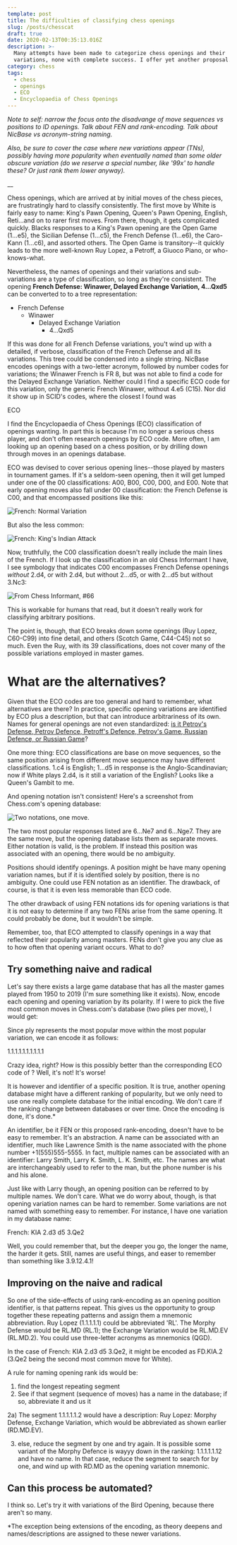```yaml
---
template: post
title: The difficulties of classifying chess openings
slug: /posts/chesscat
draft: true
date: 2020-02-13T00:35:13.016Z
description: >-
  Many attempts have been made to categorize chess openings and their
  variations, none with complete success. I offer yet another proposal.
category: chess
tags:
  - chess
  - openings
  - ECO
  - Encyclopaedia of Chess Openings
---
```

_Note to self:  narrow the focus onto the disadvange of move sequences vs positions to ID openings.  Talk about FEN and rank-encoding.  Talk about NicBase vs acronym-string naming._ 

_Also, be sure to cover the case where new variations appear (TNs), possibly having more popularity when eventually named than some older obscure variation (do we reserve a special number, like '99x' to handle these? Or just rank them lower anyway)._

__

Chess openings, which are arrived at by initial moves of the chess pieces, are frustratingly hard to classify consistently. The first move by White is fairly easy to name: King's Pawn Opening, Queen's Pawn Opening, English, Reti...and on to rarer first moves. From there, though, it gets complicated quickly. Blacks responses to a King's Pawn opening are the Open Game (1...e5), the Sicilian Defense (1...c5), the French Defense (1...e6), the Caro-Kann (1...c6), and assorted others. The Open Game is transitory--it quickly leads to the more well-known Ruy Lopez, a Petroff, a Giuoco Piano, or who-knows-what.

Nevertheless, the names of openings and their variations and sub-variations are a type of classification, so long as they're consistent.  The opening **French Defense: Winawer, Delayed Exchange Variation, 4...Qxd5** can be converted to to a tree representation:

* French Defense
  * Winawer
    * Delayed Exchange Variation
      * 4...Qxd5

If this was done for all French Defense variations, you't wind up with a detailed, if verbose, classification of the French Defense and all its variations. This tree could be condensed into a single string. NicBase encodes openings with a two-letter acronym, followed by number codes for variations; the Winawer French is FR 8, but was not able to find a code for the Delayed Exchange Variation. Neither could I find a specific ECO code for this variation, only the generic French Winawer, without 4.e5 (C15).  Nor did it show up in SCID's codes,  where the closest I found was 







ECO

I find the Encyclopaedia of Chess Openings (ECO) classification of openings wanting. In part this is because I'm no longer a serious chess player, and don't often research openings by ECO code. More often, I am looking up an opening based on a chess position, or by drilling down through moves in an openings database.

ECO was devised to cover serious opening lines--those played by masters in tournament games. If it's a seldom-seen opening, then it will get lumped under one of the 00 classifications: A00, B00, C00, D00, and E00. Note that early opening moves also fall under 00 classification: the French Defense is C00, and that encompassed positions like this:

![French: Normal Variation](/media/screenshot-2020-02-12-at-4.53.48-pm.png "French: Normal Variation")

But also the less common:

![](/media/screenshot-2020-02-12-at-4.53.24-pm.png "French: King's Indian Attack")

Now, truthfully, the C00 classification doesn't really include the main lines of the French.  If I look up the classification in an old Chess Informant I have, I see symbology that indicates C00 encompasses French Defense openings _without_ 2.d4, or with 2.d4, but without 2...d5, or with 2...d5 but without 3.Nc3:

![](/media/20200212_170909-edited.jpg "From Chess Informant, #66")

This is workable for humans that read, but it doesn't really work for classifying arbitrary positions.

The point is, though, that ECO breaks down some openings (Ruy Lopez, C60-C99) into fine detail, and others (Scotch Game, C44-C45) not so much. Even the Ruy, with its 39 classifications, does not cover many of the possible variations employed in master games.

# What are the alternatives?

Given that the ECO codes are too general and hard to remember, what alternatives are there?  In practice, specific opening variations are identified by ECO plus a description, but that can introduce arbitrariness of its own. Names for general openings are not even standardized:  [is it Petrov's Defense, Petrov Defence, Petroff's Defence, Petrov's Game, Russian Defence, or Russian Game](https://en.wikipedia.org/wiki/Petrov%27s_Defence)? 

One more thing:  ECO classifications are base on move sequences, so the same position arising from different move sequence may have different classifications.  1.c4 is English; 1...d5 in response is the Anglo-Scandinavian;  now if White plays 2.d4,  is it still a variation of the English?  Looks like a Queen's Gambit to me.

And opening notation isn't consistent!  Here's a screenshot from Chess.com's opening database:

![](/media/screenshot-2020-02-12-at-4.33.19-pm.png "Two notations, one move.")

The two most popular responses listed are 6...Ne7 and 6...Nge7.  They are the same move, but the opening database lists them as separate moves. Either notation is valid, is the problem. If instead this position was associated with an opening, there would be no ambiguity.

Positions should identify openings. A position might be have many opening variation names, but if it is identified solely by position, there is no ambiguity. One could use FEN notation as an identifier. The drawback, of course, is that it is even less memorable than ECO code.

The other drawback of using FEN notations ids for opening variations is that it is not easy to determine if any two FENs arise from the same opening. It could probably be done, but it wouldn't be simple.

Remember, too, that ECO attempted to classify openings in a way that reflected their popularity among masters. FENs don't give you any clue as to how often that opening variant occurs. What to do?

## Try something naive and radical

Let's say there exists a large game database that has all the master games played from 1950 to 2019 (I'm sure something like it exists). Now, encode each opening and opening variation by its polarity. If I were to pick the five most common moves in Chess.com's database (two plies per move), I would get:

<moves here>

Since ply represents the most popular move within the most popular variation, we can encode it as follows:

1.1.1.1.1.1.1.1.1.1

Crazy idea, right?  How is this possibly better than the corresponding ECO code of <eco code here>? Well, it's not! It's worse! 

It is however and identifier of a specific position.  It is true, another opening database might have a different ranking of popularity, but we only need to use one really complete database for the initial encoding. We don't care if the ranking change between databases or over time.  Once the encoding is done, it's done.*

An identifier, be it FEN or this proposed rank-encoding, doesn't have to be easy to remember. It's an abstraction. A name can be associated with an identifier, much like Lawrence Smith is the name associated with the phone number +1(555)555-5555.  In fact, multiple names can be associated with an identifier: Larry Smith, Larry K. Smith, L. K. Smith, etc.  The names are what are interchangeably used to refer to the man, but the phone number is his and his alone. 

Just like with Larry though, an opening position can be referred to by multiple names. We don't care. What we do worry about, though, is that opening variation names can be hard to remember.  Some variations are not named with something easy to remember.  For instance, I have one variation in my database name:

French: KIA 2.d3 d5 3.Qe2

Well, you could remember that, but the deeper you go, the longer the name, the harder it gets. Still, names are useful things, and easer to remember than something like 3.9.12.4.1!

## Improving on the naive and radical

So one of the side-effects of using rank-encoding as an opening position identifier, is that patterns repeat. This gives us the opportunity to group together these repeating patterns and assign them a mnemonic abbreviation. Ruy Lopez (1.1.1.1.1) could be abbreviated 'RL'. The Morphy Defense would be RL.MD (RL.1); the Exchange Variation would be RL.MD.EV (RL.MD.2). You could use three-letter acronyms as mnemonics (QGD). 

In the case of French: KIA 2.d3 d5 3.Qe2, it might be encoded as FD.KIA.2 (3.Qe2 being the second most common move for White). 

A rule for naming opening rank ids would be: 

1. find the longest repeating segment
2. See if that segment (sequence of moves) has a name in the database; if so, abbreviate it and us it

2a) The segment 1.1.1.1.1.2 would have a description: Ruy Lopez: Morphy Defense, Exchange Variation, which would be abbreviated as shown earlier (RD.MD.EV).  

3. else, reduce the segment by one and try again. It is possible some variant of the Morphy Defence is wayyy down in the ranking: 1.1.1.1.1.12 and have no name. In that case, reduce the segment to search for by one, and wind up with RD.MD as the opening variation mnemonic.

## Can this process be automated?

I think so.  Let's try it with variations of the Bird Opening, because there aren't so many. 

<do it>

\*The exception being extensions of the encoding, as theory deepens and names/descriptions are assigned to these newer variations.
